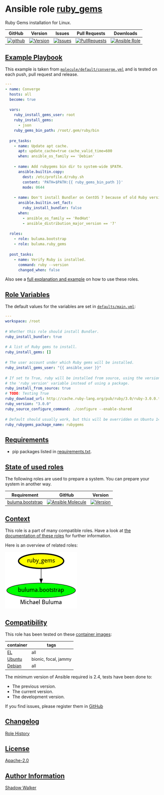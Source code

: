 # Ansible role [ruby_gems](https://galaxy.ansible.com/ui/standalone/roles/buluma/ruby_gems/documentation)

Ruby Gems installation for Linux.

|GitHub|Version|Issues|Pull Requests|Downloads|
|------|-------|------|-------------|---------|
|[![github](https://github.com/buluma/ansible-role-ruby_gems/actions/workflows/molecule.yml/badge.svg)](https://github.com/buluma/ansible-role-ruby_gems/actions/workflows/molecule.yml)|[![Version](https://img.shields.io/github/release/buluma/ansible-role-ruby_gems.svg)](https://github.com/buluma/ansible-role-ruby_gems/releases/)|[![Issues](https://img.shields.io/github/issues/buluma/ansible-role-ruby_gems.svg)](https://github.com/buluma/ansible-role-ruby_gems/issues/)|[![PullRequests](https://img.shields.io/github/issues-pr-closed-raw/buluma/ansible-role-ruby_gems.svg)](https://github.com/buluma/ansible-role-ruby_gems/pulls/)|[![Ansible Role](https://img.shields.io/ansible/role/d/buluma/ruby_gems)](https://galaxy.ansible.com/ui/standalone/roles/buluma/ruby_gems/documentation)|

## [Example Playbook](#example-playbook)

This example is taken from [`molecule/default/converge.yml`](https://github.com/buluma/ansible-role-ruby_gems/blob/master/molecule/default/converge.yml) and is tested on each push, pull request and release.

```yaml
---
- name: Converge
  hosts: all
  become: true

  vars:
    ruby_install_gems_user: root
    ruby_install_gems:
      - json
    ruby_gems_bin_path: /root/.gem/ruby/bin

  pre_tasks:
    - name: Update apt cache.
      apt: update_cache=true cache_valid_time=600
      when: ansible_os_family == 'Debian'

    - name: Add rubygems bin dir to system-wide $PATH.
      ansible.builtin.copy:
        dest: /etc/profile.d/ruby.sh
        content: 'PATH=$PATH:{{ ruby_gems_bin_path }}'
        mode: 0644

    - name: Don't install Bundler on CentOS 7 because of old Ruby version.
      ansible.builtin.set_fact:
        ruby_install_bundler: false
      when:
        - ansible_os_family == 'RedHat'
        - ansible_distribution_major_version == '7'

  roles:
    - role: buluma.bootstrap
    - role: buluma.ruby_gems

  post_tasks:
    - name: Verify Ruby is installed.
      command: ruby --version
      changed_when: false
```

Also see a [full explanation and example](https://buluma.github.io/how-to-use-these-roles.html) on how to use these roles.

## [Role Variables](#role-variables)

The default values for the variables are set in [`defaults/main.yml`](https://github.com/buluma/ansible-role-ruby_gems/blob/master/defaults/main.yml):

```yaml
---
workspace: /root

# Whether this role should install Bundler.
ruby_install_bundler: true

# A list of Ruby gems to install.
ruby_install_gems: []

# The user account under which Ruby gems will be installed.
ruby_install_gems_user: "{{ ansible_user }}"

# If set to True, ruby will be installed from source, using the version set with
# the 'ruby_version' variable instead of using a package.
ruby_install_from_source: true
# TODO: Testing True
ruby_download_url: http://cache.ruby-lang.org/pub/ruby/3.0/ruby-3.0.0.tar.gz
ruby_version: "3.0.0"
ruby_source_configure_command: ./configure --enable-shared

# Default should usually work, but this will be overridden on Ubuntu 14.04.
ruby_rubygems_package_name: rubygems
```

## [Requirements](#requirements)

- pip packages listed in [requirements.txt](https://github.com/buluma/ansible-role-ruby_gems/blob/master/requirements.txt).

## [State of used roles](#state-of-used-roles)

The following roles are used to prepare a system. You can prepare your system in another way.

| Requirement | GitHub | Version |
|-------------|--------|--------|
|[buluma.bootstrap](https://galaxy.ansible.com/buluma/bootstrap)|[![Ansible Molecule](https://github.com/buluma/ansible-role-bootstrap/actions/workflows/molecule.yml/badge.svg)](https://github.com/buluma/ansible-role-bootstrap/actions/workflows/molecule.yml)|[![Version](https://img.shields.io/github/release/buluma/ansible-role-bootstrap.svg)](https://github.com/shadowwalker/ansible-role-bootstrap)|

## [Context](#context)

This role is a part of many compatible roles. Have a look at [the documentation of these roles](https://buluma.github.io/) for further information.

Here is an overview of related roles:

![dependencies](https://raw.githubusercontent.com/buluma/ansible-role-ruby_gems/png/requirements.png "Dependencies")

## [Compatibility](#compatibility)

This role has been tested on these [container images](https://hub.docker.com/u/buluma):

|container|tags|
|---------|----|
|[EL](https://hub.docker.com/repository/docker/buluma/enterpriselinux/general)|all|
|[Ubuntu](https://hub.docker.com/repository/docker/buluma/ubuntu/general)|bionic, focal, jammy|
|[Debian](https://hub.docker.com/repository/docker/buluma/debian/general)|all|

The minimum version of Ansible required is 2.4, tests have been done to:

- The previous version.
- The current version.
- The development version.

If you find issues, please register them in [GitHub](https://github.com/buluma/ansible-role-ruby_gems/issues)

## [Changelog](#changelog)

[Role History](https://github.com/buluma/ansible-role-ruby_gems/blob/master/CHANGELOG.md)

## [License](#license)

[Apache-2.0](https://github.com/buluma/ansible-role-ruby_gems/blob/master/LICENSE)

## [Author Information](#author-information)

[Shadow Walker](https://buluma.github.io/)


